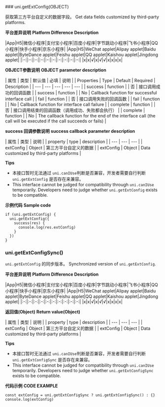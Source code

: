 <md-translatedByGoogle />
### uni.getExtConfig(OBJECT)

获取第三方平台自定义的数据字段。
Get data fields customized by third-party platforms.

**平台差异说明**
**Platform Difference Description**

|App|H5|微信小程序|支付宝小程序|百度小程序|字节跳动小程序|飞书小程序|QQ小程序|快手小程序|京东小程序|
|App|H5|WeChat applet|Alipay applet|Baidu applet|ByteDance applet|Feishu applet|QQ applet|Kaishou applet|Jingdong applet|
|:-:|:-:|:-:|:-:|:-:|:-:|:-:|:-:|:-:|:-:|
|x|x|√|x|√|√|x|x|x|x|

**OBJECT参数说明**
**OBJECT parameter description**

| 属性 | 类型 | 默认值 | 必填 | 说明 |
| Properties | Type | Default | Required | Description |
| --- | --- | --- | --- | --- |
| success | function |  | 否 | 接口调用成功的回调函数 |
| success | function | | No | Callback function for successful interface call |
| fail | function |  | 否 | 接口调用失败的回调函数 |
| fail | function | | No | Callback function for interface call failure |
| complete | function |  | 否 | 接口调用结束的回调函数（调用成功、失败都会执行） |
| complete | function | | No | The callback function for the end of the interface call (the call will be executed if the call succeeds or fails) |

**success 回调参数说明**
**success callback parameter description**

| 属性 | 类型 | 说明 |
| property | type | description |
| --- | --- | --- |
| extConfig | Object | 第三方平台自定义的数据 |
| extConfig | Object | Data customized by third-party platforms |

**Tips**

* 本接口暂时无法通过 `uni.canIUse`判断是否兼容，开发者需要自行判断 `uni.getExtConfig` 是否存在来兼容。
* This interface cannot be judged for compatibility through `uni.canIUse` temporarily. Developers need to judge whether `uni.getExtConfig` exists to be compatible.

**示例代码**
**Sample code**

```
if (uni.getExtConfig) {
  uni.getExtConfig({
    success(res) {
      console.log(res.extConfig)
    }
  })
}
```


### uni.getExtConfigSync()

``uni.getExtConfig`` 的同步版本。
Synchronized version of ``uni.getExtConfig``.

**平台差异说明**
**Platform Difference Description**

|App|H5|微信小程序|支付宝小程序|百度小程序|字节跳动小程序|飞书小程序|QQ小程序|快手小程序|京东小程序|
|App|H5|WeChat applet|Alipay applet|Baidu applet|ByteDance applet|Feishu applet|QQ applet|Kaishou applet|Jingdong applet|
|:-:|:-:|:-:|:-:|:-:|:-:|:-:|:-:|:-:|:-:|
|x|x|√|x|√|√|x|x|x|x|

**返回值(Object)**
**Return value(Object)**

| 属性 | 类型 | 说明 |
| property | type | description |
| --- | --- | --- |
| extConfig | Object | 第三方平台自定义的数据 |
| extConfig | Object | Data customized by third-party platforms |

**Tips**

* 本接口暂时无法通过 `uni.canIUse`判断是否兼容，开发者需要自行判断 `uni.getExtConfigSync` 是否存在来兼容。
* This interface cannot be judged for compatibility through `uni.canIUse` temporarily. Developers need to judge whether `uni.getExtConfigSync` exists to be compatible.

**代码示例**
**CODE EXAMPLE**

```
const extConfig = uni.getExtConfigSync ? uni.getExtConfigSync() : {}
console.log(extConfig)
```